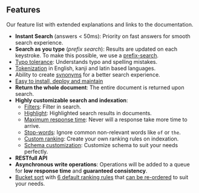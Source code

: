 ## Features

Our feature list with extended explanations and links to the documentation.

* **Instant Search** (answers < 50ms): Priority on fast answers for smooth search experience.
* **Search as you type** (*prefix search*): Results are updated on each keystroke. To make this possible, we use a [prefix-search](/guides/advanced_guides/prefix.md#prefix-search).
* [Typo tolerance](/guides/advanced_guides/typotolerance.md#typo-tolerance): Understands typo and spelling mistakes.
* [Tokenization](https://en.wikipedia.org/wiki/Lexical_analysis#Tokenization) in English, kanji and latin based languages.
* Ability to create [synonyms](/guides/advanced_guides/synonyms.md) for a better search experience.
* [Easy to install, deploy and maintain](/getting_started/quickstart.md#quick-start)
* **Return the whole document**: The entire document is returned upon search.
* **Highly customizable search and indexation**:
    - [Filters](/guides/advanced_guides/search_parameters.md#filters): Filter in search.
    - [Highlight](/guides/advanced_guides/search_parameters.md#attributes-to-highlight): Highlighted search results in documents.
    - [Maximum response time](/guides/advanced_guides/search_parameters.md#attributes-to-highlight): Never will a response take more time to arrive.
    - [Stop-words](/guides/advanced_guides/stop_words.md): Ignore common non-relevant words like `of` or `the`.
    - [Custom ranking](/guides/advanced_guides/ranking.md#custom-ranking-rules): Create your own ranking rules on indexation.
    - [Schema customization](/guides/main_concepts/indexes.md#index-uid-and-name): Customize schema to suit your needs perfectly.
* **RESTfull API**
* **Asynchronous write operations**: Operations will be added to a queue for **low response time** and **guaranteed consistency**.
* [Bucket sort](/guides/advanced_guides/bucket_sort.md) with [6 default ranking rules](/guides/advanced_guides/ranking.md#ranking-rules) that [can be re-ordered](/guides/advanced_guides/ranking.md#ranking-order) to suit your needs.
